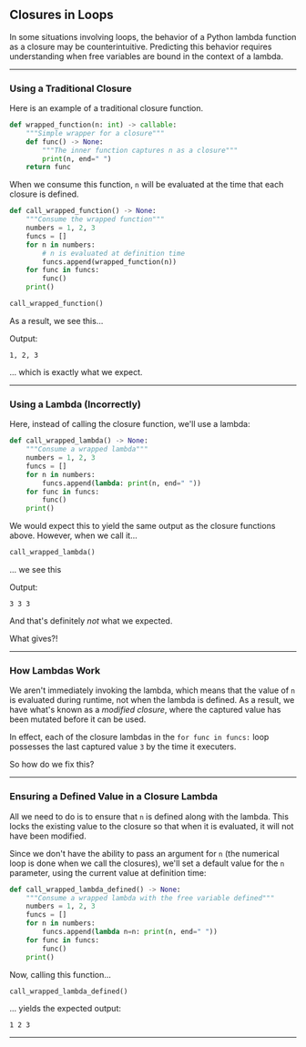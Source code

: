 ## Closures in Loops

In some situations involving loops, the behavior of a Python lambda 
function as a closure may be counterintuitive. Predicting this behavior
requires understanding when free variables are bound in the context of a 
lambda.

---

### Using a Traditional Closure

Here is an example of a traditional closure function.

```python
def wrapped_function(n: int) -> callable:
    """Simple wrapper for a closure"""
    def func() -> None:
        """The inner function captures n as a closure"""
        print(n, end=" ")
    return func
```

When we consume this function, `n` will be evaluated at the time that each
closure is defined.

```python
def call_wrapped_function() -> None:
    """Consume the wrapped function"""
    numbers = 1, 2, 3
    funcs = []
    for n in numbers:
        # n is evaluated at definition time
        funcs.append(wrapped_function(n))
    for func in funcs:
        func()
    print()

call_wrapped_function()
```

As a result, we see this...

Output:

```
1, 2, 3
```

... which is exactly what we expect.

---

### Using a Lambda (Incorrectly)

Here, instead of calling the closure function, we'll use a lambda:

```python
def call_wrapped_lambda() -> None:
    """Consume a wrapped lambda"""
    numbers = 1, 2, 3
    funcs = []
    for n in numbers:
        funcs.append(lambda: print(n, end=" "))
    for func in funcs:
        func()
    print()
```

We would expect this to yield the same output as the closure functions
above. However, when we call it...

```python
call_wrapped_lambda()
```

... we see this

Output:

```
3 3 3
```

And that's definitely *not* what we expected.

What gives?!

---

### How Lambdas Work

We aren't immediately invoking the lambda, which means that the value of
`n` is evaluated during runtime, not when the lambda is defined. As a
result, we have what's known as a *modified closure*, where the captured
value has been mutated before it can be used.

In effect, each of the closure lambdas in the `for func in funcs:` loop
possesses the last captured value `3` by the time it executers.

So how do we fix this?

---

### Ensuring a Defined Value in a Closure Lambda

All we need to do is to ensure that `n` is defined along with the lambda.
This locks the existing value to the closure so that when it is evaluated,
it will not have been modified.

Since we don't have the ability to pass an argument for `n` (the numerical
loop is done when we call the closures), we'll set a default value for the
`n` parameter, using the current value at definition time:

```python
def call_wrapped_lambda_defined() -> None:
    """Consume a wrapped lambda with the free variable defined"""
    numbers = 1, 2, 3
    funcs = []
    for n in numbers:
        funcs.append(lambda n=n: print(n, end=" "))
    for func in funcs:
        func()
    print()
```

Now, calling this function...

```python
call_wrapped_lambda_defined()
```

... yields the expected output:

```
1 2 3
```

---
